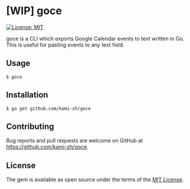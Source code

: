 # [WIP] goce

[![License: MIT](https://img.shields.io/badge/License-MIT-blue.svg)](https://opensource.org/licenses/MIT)

goce is a CLI which exports Google Calendar events to text written in Go.
This is useful for pasting events to any text field.

## Usage

```
$ goce
```

## Installation

```
$ go get github.com/kami-zh/goce
```

## Contributing

Bug reports and pull requests are welcome on GitHub at https://github.com/kami-zh/goce.

## License

The gem is available as open source under the terms of the [MIT License](http://opensource.org/licenses/MIT).
